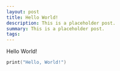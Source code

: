 ```yaml
---
layout: post
title: Hello World!
description: This is a placeholder post.
summary: This is a placeholder post.
tags:
---
```


Hello World!

```swift
print("Hello, World!")
```

